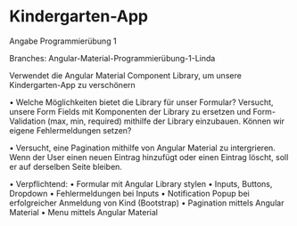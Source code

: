 # Kindergarten-App

Angabe Programmierübung 1

Branches: Angular-Material-Programmierübung-1-Linda

Verwendet die Angular Material Component Library, um unsere Kindergarten-App zu verschönern

  • Welche Möglichkeiten bietet die Library für unser Formular? Versucht, unsere Form
    Fields mit Komponenten der Library zu ersetzen und Form-Validation (max, min,
    required) mithilfe der Library einzubauen. Können wir eigene Fehlermeldungen
    setzen?
    
  • Versucht, eine Pagination mithilfe von Angular Material zu intergrieren. Wenn der
    User einen neuen Eintrag hinzufügt oder einen Eintrag löscht, soll er auf derselben
    Seite bleiben.

  • Verpflichtend:
    • Formular mit Angular Library stylen
    • Inputs, Buttons, Dropdown
    • Fehlermeldungen bei Inputs
    • Notification Popup bei erfolgreicher Anmeldung von Kind (Bootstrap)
    • Pagination mittels Angular Material
    • Menu mittels Angular Material
